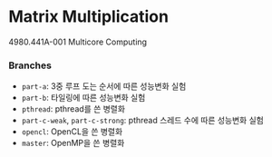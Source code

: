 Matrix Multiplication
========
4980.441A-001 Multicore Computing

### Branches
* `part-a`: 3중 루프 도는 순서에 따른 성능변화 실험
* `part-b`: 타일링에 따른 성능변화 실험
* `pthread`: pthread를 쓴 병렬화
* `part-c-weak`, `part-c-strong`: pthread 스레드 수에 따른 성능변화 실험
* `opencl`: OpenCL을 쓴 병렬화
* `master`: OpenMP을 쓴 병렬화
